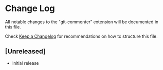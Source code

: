 # Change Log

All notable changes to the "git-commenter" extension will be documented in this file.

Check [Keep a Changelog](http://keepachangelog.com/) for recommendations on how to structure this file.

## [Unreleased]

- Initial release
